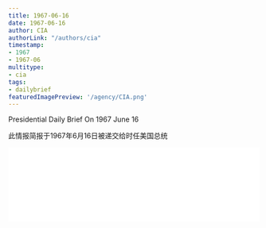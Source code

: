 ```yaml
---
title: 1967-06-16
date: 1967-06-16
author: CIA 
authorLink: "/authors/cia"
timestamp: 
- 1967
- 1967-06
multitype: 
- cia
tags: 
- dailybrief
featuredImagePreview: '/agency/CIA.png'
---
```



Presidential Daily Brief On 1967 June 16

此情报简报于1967年6月16日被递交给时任美国总统

<!--more-->





<div id="over" style="width:100%; overflow:hidden"> <iframe id="sFrame" name="sFrame" frameborder="no" border="0"  allowfullscreen marginwidth="0" scrolling="no" src = " /CIA/1967-06-16.html "  style = " position:absulute; width: 806px; top: 300;" > </iframe> </div>